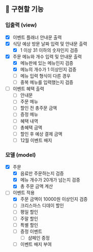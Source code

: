 ## 🚀 구현할 기능

### 입출력 (view)

- [X] 이벤트 플래너 안내문 출력
- [X] 식당 예상 방문 날짜 입력 및 안내문 출력
    - [X] 1 이상 31 이하의 숫자인지 검증
- [X] 주문 메뉴와 개수 입력 및 안내문 출력
    - [X] 메뉴판에 있는 메뉴인지 검증
    - [X] 메뉴의 개수가 1 이상인지 검증
    - [ ] 메뉴 입력 형식이 다른 경우
    - [ ] 중복 메뉴를 입력했는지 검증
- [ ] 이벤트 혜택 출력
    - [ ] 안내문
    - [ ] 주문 메뉴
    - [ ] 할인 전 총주문 금액
    - [ ] 증정 메뉴
    - [ ] 혜택 내역
    - [ ] 총혜택 금액
    - [ ] 할인 후 예상 결제 금액
    - [ ] 12월 이벤트 배지

### 모델 (model)

- [X] 주문
    - [X] 음료만 주문하는지 검증
    - [X] 메뉴 개수가 20개가 넘는지 검증
    - [X] 총 주문 금액 계산
- [ ] 이벤트 적용
    - [X] 주문 금액이 10000원 이상인지 검증
    - [ ] 크리스마스 디데이 할인
    - [ ] 평일 할인
    - [ ] 주말 할인
    - [ ] 특별 할인
    - [ ] 증정 이벤트
        - [ ] 샴페인 증정
    - [ ] 이벤트 배지 부여